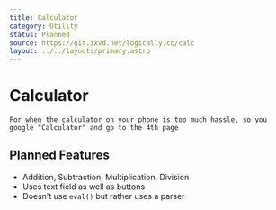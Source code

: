```yaml
---
title: Calculator
category: Utility
status: Planned
source: https://git.ixvd.net/logically.cc/calc
layout: ../../layouts/primary.astro
---
```

# Calculator
```For when the calculator on your phone is too much hassle, so you google "Calculator" and go to the 4th page```

## Planned Features
- Addition, Subtraction, Multiplication, Division
- Uses text field as well as buttons
- Doesn't use `eval()` but rather uses a parser
